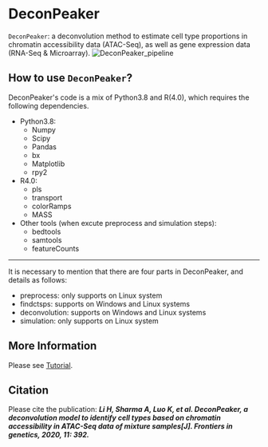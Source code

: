 DeconPeaker
===================================================

`DeconPeaker`: a deconvolution method to estimate cell type proportions in chromatin accessibility data (ATAC-Seq), as well as gene expression data (RNA-Seq & Microarray).
![DeconPeaker\_pipeline](pipeline.png)

How to use `DeconPeaker`?
---------------------
DeconPeaker's code is a mix of Python3.8 and R(4.0), which requires the following dependencies.
* Python3.8:
	* Numpy
	* Scipy
	* Pandas
	* bx
	* Matplotlib
	* rpy2
* R4.0:
	* pls
	* transport
	* colorRamps
	* MASS
* Other tools (when excute preprocess and simulation steps):
	* bedtools
	* samtools
	* featureCounts

-------------------
It is necessary to mention that there are four parts in DeconPeaker, and details as follows:
* preprocess: only supports on Linux system
* findctsps: supports on Windows and Linux systems
* deconvolution: supports on Windows and Linux systems
* simulation: only supports on Linux system

More Information
--------------------
Please see [Tutorial](https://lihuamei.github.io//DeconPeaker/test/DeconPeak_demo.html).

Citation
---------------------
Please cite the publication: ***Li H, Sharma A, Luo K, et al. DeconPeaker, a deconvolution model to identify cell types based on chromatin accessibility in ATAC-Seq data of mixture samples[J]. Frontiers in genetics, 2020, 11: 392.***<br>
